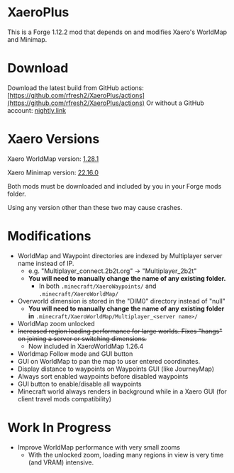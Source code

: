 # XaeroPlus

This is a Forge 1.12.2 mod that depends on and modifies Xaero's WorldMap and Minimap.

# Download

Download the latest build from GitHub actions: [https://github.com/rfresh2/XaeroPlus/actions](https://github.com/rfresh2/XaeroPlus/actions) 
Or without a GitHub account: [nightly.link](https://nightly.link/rfresh2/XaeroPlus/workflows/gradle/mainline/xaeroplus-28.zip)

# Xaero Versions

Xaero WorldMap version: [1.28.1](https://www.curseforge.com/minecraft/mc-mods/xaeros-world-map/files/4026495)

Xaero Minimap version: [22.16.0](https://www.curseforge.com/minecraft/mc-mods/xaeros-minimap/files/4010396)

Both mods must be downloaded and included by you in your Forge mods folder. 

Using any version other than these two may cause crashes. 

# Modifications

* WorldMap and Waypoint directories are indexed by Multiplayer server name instead of IP. 
  * e.g. "Multiplayer_connect.2b2t.org" -> "Multiplayer_2b2t"
  * **You will need to manually change the name of any existing folder.** 
    * In both `.minecraft/XaeroWaypoints/` and `.minecraft/XaeroWorldMap/`
* Overworld dimension is stored in the "DIM0" directory instead of "null"
  * **You will need to manually change the name of any existing folder in** `.minecraft/XaeroWorldMap/Multiplayer_<server name>/`
* WorldMap zoom unlocked
* ~~Increased region loading performance for large worlds. Fixes "hangs" on joining a server or switching dimensions.~~
  * Now included in XaeroWorldMap 1.26.4
* Worldmap Follow mode and GUI button
* GUI on WorldMap to pan the map to user entered coordinates.
* Display distance to waypoints on Waypoints GUI (like JourneyMap)
* Always sort enabled waypoints before disabled waypoints
* GUI button to enable/disable all waypoints
* Minecraft world always renders in background while in a Xaero GUI (for client travel mods compatibility)

# Work In Progress

* Improve WorldMap performance with very small zooms
  * With the unlocked zoom, loading many regions in view is very time (and VRAM) intensive.
